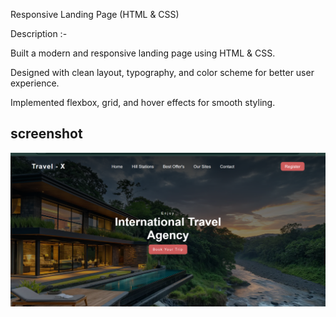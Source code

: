 Responsive Landing Page (HTML & CSS)

Description :- 

Built a modern and responsive landing page using HTML & CSS.

Designed with clean layout, typography, and color scheme for better user experience.

Implemented flexbox, grid, and hover effects for smooth styling.

## screenshot

![Landing Page](https://github.com/7225859103/Landing-Page/blob/main/images/screenshot.png.png)
